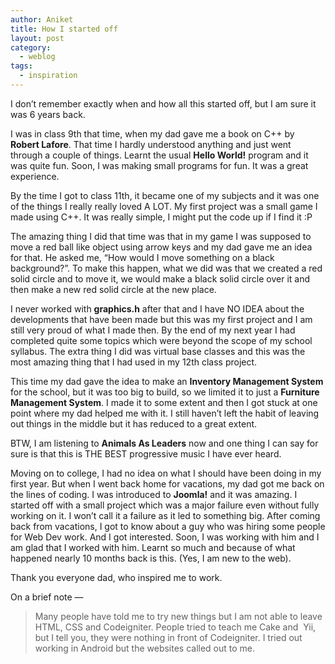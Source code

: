 ```yaml
---
author: Aniket
title: How I started off
layout: post
category:
  - weblog
tags:
  - inspiration
---
```

I don’t remember exactly when and how all this started off, but I am sure it was 6 years back.

I was in class 9th that time, when my dad gave me a book on C++ by **Robert Lafore**. That time I hardly understood anything and just went through a couple of things. Learnt the usual **Hello World!** program and it was quite fun. Soon, I was making small programs for fun. It was a great experience.

By the time I got to class 11th, it became one of my subjects and it was one of the things I really really loved A LOT. My first project was a small game I made using C++. It was really simple, I might put the code up if I find it :P

The amazing thing I did that time was that in my game I was supposed to move a red ball like object using arrow keys and my dad gave me an idea for that. He asked me, “How would I move something on a black background?”. To make this happen, what we did was that we created a red solid circle and to move it, we would make a black solid circle over it and then make a new red solid circle at the new place.

I never worked with **graphics.h** after that and I have NO IDEA about the developments that have been made but this was my first project and I am still very proud of what I made then. By the end of my next year I had completed quite some topics which were beyond the scope of my school syllabus. The extra thing I did was virtual base classes and this was the most amazing thing that I had used in my 12th class project.

This time my dad gave the idea to make an **Inventory Management System** for the school, but it was too big to build, so we limited it to just a **Furniture Management System**. I made it to some extent and then I got stuck at one point where my dad helped me with it. I still haven’t left the habit of leaving out things in the middle but it has reduced to a great extent.

BTW, I am listening to **Animals As Leaders** now and one thing I can say for sure is that this is THE BEST progressive music I have ever heard.

Moving on to college, I had no idea on what I should have been doing in my first year. But when I went back home for vacations, my dad got me back on the lines of coding. I was introduced to **Joomla!** and it was amazing. I started off with a small project which was a major failure even without fully working on it. I won’t call it a failure as it led to something big. After coming back from vacations, I got to know about a guy who was hiring some people for Web Dev work. And I got interested. Soon, I was working with him and I am glad that I worked with him. Learnt so much and because of what happened nearly 10 months back is this. (Yes, I am new to the web).

Thank you everyone dad, who inspired me to work.

On a brief note —

> Many people have told me to try new things but I am not able to leave HTML, CSS and Codeigniter. People tried to teach me Cake and  Yii, but I tell you, they were nothing in front of Codeigniter. I tried out working in Android but the websites called out to me.